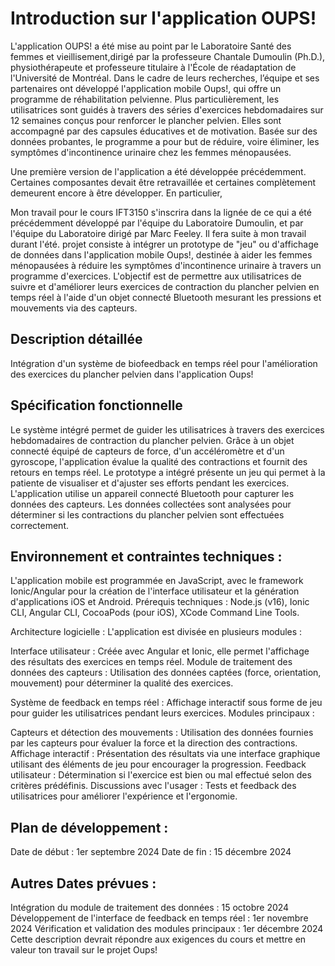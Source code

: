 # Introduction sur l'application OUPS!

L'application OUPS! a été mise au point par le Laboratoire Santé des femmes et vieillisement,dirigé par la professeure Chantale Dumoulin (Ph.D.), physiothérapeute et professeure titulaire à l'École de réadaptation de l'Université de Montréal. Dans le cadre de leurs recherches, l’équipe et ses partenaires ont développé l'application mobile Oups!, qui offre un programme de réhabilitation pelvienne. Plus particulièrement, les utilisatrices sont guidés à travers des séries d'exercices hebdomadaires sur 12 semaines conçus pour renforcer le plancher pelvien. Elles sont accompagné par des capsules éducatives et de motivation. Basée sur des données probantes, le programme a pour but de réduire, voire éliminer, les symptômes d'incontinence urinaire chez les femmes ménopausées. 

Une première version de l'application a été développée précédemment. Certaines composantes devait être retravaillée et certaines complètement demeurent encore à être développer. En particulier, 

Mon travail pour le cours IFT3150 s'inscrira dans la lignée de ce qui a été précédemment développé par l'équipe du Laboratoire Dumoulin, et par l'équipe du Laboratoire dirigé par Marc Feeley. Il fera suite à mon travail durant l'été.  projet consiste à intégrer un prototype de "jeu" ou d'affichage de données dans l'application mobile Oups!, destinée à aider les femmes ménopausées à réduire les symptômes d'incontinence urinaire à travers un programme d'exercices. L'objectif est de permettre aux utilisatrices de suivre et d'améliorer leurs exercices de contraction du plancher pelvien en temps réel à l'aide d'un objet connecté Bluetooth mesurant les pressions et mouvements via des capteurs.

## Description détaillée
Intégration d'un système de biofeedback en temps réel pour l'amélioration des exercices du plancher pelvien dans l'application Oups!

## Spécification fonctionnelle

Le système intégré permet de guider les utilisatrices à travers des exercices hebdomadaires de contraction du plancher pelvien. Grâce à un objet connecté équipé de capteurs de force, d'un accéléromètre et d'un gyroscope, l'application évalue la qualité des contractions et fournit des retours en temps réel. Le prototype a intégré présente un jeu qui permet à la patiente de visualiser et d'ajuster ses efforts pendant les exercices. 
L'application utilise un appareil connecté Bluetooth pour capturer les données des capteurs. Les données collectées sont analysées pour déterminer si les contractions du plancher pelvien sont effectuées correctement.

## Environnement et contraintes techniques : 
L'application mobile est programmée en JavaScript, avec le framework Ionic/Angular pour la création de l'interface utilisateur et la génération d'applications iOS et Android. 
Prérequis techniques : Node.js (v16), Ionic CLI, Angular CLI, CocoaPods (pour iOS), XCode Command Line Tools.

Architecture logicielle :
L'application est divisée en plusieurs modules :

Interface utilisateur : Créée avec Angular et Ionic, elle permet l'affichage des résultats des exercices en temps réel.
Module de traitement des données des capteurs : Utilisation des données captées (force, orientation, mouvement) pour déterminer la qualité des exercices.

Système de feedback en temps réel : Affichage interactif sous forme de jeu pour guider les utilisatrices pendant leurs exercices.
Modules principaux :

Capteurs et détection des mouvements : Utilisation des données fournies par les capteurs pour évaluer la force et la direction des contractions.
Affichage interactif : Présentation des résultats via une interface graphique utilisant des éléments de jeu pour encourager la progression.
Feedback utilisateur : Détermination si l'exercice est bien ou mal effectué selon des critères prédéfinis.
Discussions avec l'usager : Tests et feedback des utilisatrices pour améliorer l'expérience et l'ergonomie.

## Plan de développement :
Date de début : 1er septembre 2024
Date de fin : 15 décembre 2024

## Autres Dates prévues :
Intégration du module de traitement des données : 15 octobre 2024
Développement de l'interface de feedback en temps réel : 1er novembre 2024
Vérification et validation des modules principaux : 1er décembre 2024
Cette description devrait répondre aux exigences du cours et mettre en valeur ton travail sur le projet Oups!






